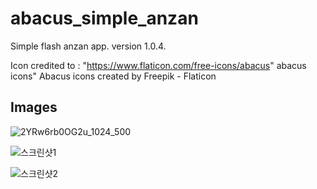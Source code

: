 # abacus_simple_anzan

Simple flash anzan app.
version 1.0.4.

Icon credited to : "https://www.flaticon.com/free-icons/abacus" abacus icons" Abacus icons created by Freepik - Flaticon

## Images

![2YRw6rb0OG2u_1024_500](https://user-images.githubusercontent.com/92710478/223365447-e74deda8-22f6-45aa-aec8-fa2d25ce1d13.png)

![스크린샷1](https://user-images.githubusercontent.com/92710478/223365540-c89e7289-ea52-4f92-a345-f356929b6cdf.jpg)

![스크린샷2](https://user-images.githubusercontent.com/92710478/223365546-40409bdb-2b1e-4825-9673-9f0ee5474174.jpg)
